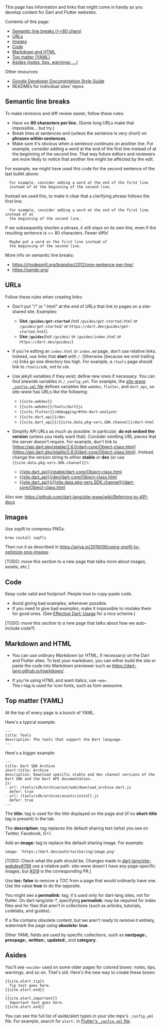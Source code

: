 This page has information and links that might come in handy as you develop content for Dart and Flutter websites.

Contents of this page:
* [Semantic line breaks (<=80 chars)](#semantic-line-breaks)
* [URLs](#urls)
* [Images](#images)
* [Code](#code)
* [Markdown and HTML](#markdown-and-html)
* [Top matter (YAML)](#top-matter-yaml)
* [Asides (notes, tips, warnings, ...)](#asides)

Other resources:

* [Google Developer Documentation Style Guide](https://developers.google.com/style/)
* READMEs for individual sites' repos


## Semantic line breaks

To make revisions and diff review easier, follow these rules:

* Have **<= 80 characters per line.**
  (Some long URLs make that impossible... but try.)
* Break lines at sentences and (unless the sentence is very short)
  on **phrases within sentences.**
* Make sure it's obvious when
  a sentence continues on another line.
  For example, consider adding a word at the end of the first line instead of at
  the beginning of the second line.
  That way future editors and reviewers are
  more likely to notice that
  another line might be affected by the edit.

For example, we might have used this code for the
second sentence of the last bullet above:

```
  For example, consider adding a word at the end of the first line
  instead of at the beginning of the second line.
```

Instead we used this, to make it clear that
a clarifying phrase follows the first line:

```
  For example, consider adding a word at the end of the first line instead of at
  the beginning of the second line.
```

If we subsequently shorten a phrase, it still stays on its own line, even
if the resulting sentence is <= 80 characters.
Fewer diffs!

```
  Maybe put a word on the first line instead of
  the beginning of the second line.
```

More info on semantic line breaks:
* https://rhodesmill.org/brandon/2012/one-sentence-per-line/
* https://sembr.org/


## URLs

Follow these rules when creating links:

* Don't put "/" or ".html" at the end of URLs that link to pages on a
  site-shared site. Examples:
  * **Use `/guides/get-started`**
    _(not `/guides/get-started.html` or `/guides/get-started/` or
    `https://dart.dev/guides/get-started.html`)._
  * **Use `/guides`**_(not `/guides/` or `/guides/index.html` or
    `https://dart.dev/guides/`)._

* If you're editing an `index.html` or `index.md` page,
  don't use relative links. Instead, use links that **start** with `/`.
  Otherwise (because we omit trailing `/`s) links go one directory too high.
  For example, a `/tools` page should link to `/tools/sdk`, not to `sdk`.

* Use jekyll variables if they exist; define new ones if necessary.
  You can find sitewide variables in `/_config.yml`.
  For example, the [site-www `_config.yml` file](https://github.com/dart-lang/site-www/blob/master/_config.yml) defines variables like
  `webdev`, `flutter`, and `dart_api`, so site-www has URLs like
  the following:
  * `{{site.webdev}}`
  * `{{site.webdev}}/tools/dart2js`
  * `{{site.flutter}}/debugging/#the-dart-analyzer`
  * `{{site.dart_api}}/dev`
  * `{{site.dart_api}}/{{site.data.pkg-vers.SDK.channel}}/dart-html`

* Simplify API URLs as much as possible. In particular,
  **do not embed the version** (unless you really want that).
  Consider omitting URL pieces that the server doesn't require.
  For example, don't link to
  [https://api.dart.dev/stable/2.6.0/dart-core/Object-class.html](https://api.dart.dev/stable/2.6.0/dart-core/Object-class.html).
  Instead, change the version string to either **stable** or **dev**
  (or use `{{site.data.pkg-vers.SDK.channel}})`:
  * [{{site.dart_api}}/stable/dart-core/Object-class.html](https://api.dart.dev/stable/dart-core/Object-class.html)
  * [{{site.dart_api}}/dev/dart-core/Object-class.html](https://api.dart.dev/dev/dart-core/Object-class.html)
  * [{{site.dart_api}}/{{site.data.pkg-vers.SDK.channel}}/dart-core/Object-class.html](https://api.dart.dev/stable/dart-core/Object-class.html)

Also see: https://github.com/dart-lang/site-www/wiki/Referring-to-API-docs

## Images

Use zopfli to compress PNGs.

`brew install zopfli`

Then run it as described in https://ariya.io/2016/06/using-zopfli-to-optimize-png-images.

[TODO: move this section to a new page that talks more about images, assets, etc.]

## Code

Keep code valid and foolproof. People love to copy-paste code.

* Avoid giving bad examples, whenever possible.
* If you need to give bad examples,
  make it impossible to mistake them for good ones.
  (See [Effective Dart: Usage](https://dart.dev/guides/language/effective-dart/usage) for a nice scheme.)

[TODO: move this section to a new page that talks about how we auto-include code?]


## Markdown and HTML

* You can use ordinary Markdown (or HTML, if necessary) on the Dart and Flutter sites. To test your markdown, you can either build the site or paste the code into Markdown previewer such as https://dart-lang.github.io/markdown/.

* If you're using HTML and want italics, use `<em>`. <br>
  The i-tag is used for icon fonts, such as font-awesome.


## Top matter (YAML)

At the top of every page is a bunch of YAML.

Here's a typical example:

```
---
title: Tools
description: The tools that support the Dart language.
---
```

Here's a bigger example:

```
---
title: Dart SDK Archive
short-title: Archive
description: Download specific stable and dev channel versions of the Dart SDK and the Dart API documentation.
js:
- url: /tools/sdk/archive/out/web/download_archive.dart.js
  defer: true
- url: /tools/sdk/archive/assets/install.js
  defer: true
---
```

The **title:** tag is used for the title displayed on the page and (if no **short-title** tag is present)
in the tab.

The **description:** tag replaces the default sharing text
(what you see on Twitter, Facebook, G+).

Add an **image:** tag to replace the default sharing image. For example:

```
image: 'https://dart.dev/path/to/sharing/image.png'
```

[TODO: Check what the path should be. Changes made in [dart-lang/site-webdev#799](https://github.com/dart-lang/site-webdev/pull/799) use a relative path. site-www doesn't have any page-specific images, but [#319](https://github.com/dart-lang/site-www/pull/319) is the corresponding PR.]

Use **toc: false** to remove a TOC from a page that would ordinarily have one.
Use the value **true** to do the opposite.

You might see a **permalink:** tag; it's used only for dart-lang sites, not for flutter.
On dart-lang/site-*, specifying **permalink:** may be required for index files and
for files that aren't in collections (such as articles, tutorials, codelabs, and guides).

If a file contains obsolete content, but we aren't ready to remove
it entirely, watermark the page using **obsolete: true**.

Other YAML fields are used by specific collections, such
as **nextpage:**, **prevpage:**, **written:**, **updated:**,
and **category**.

## Asides

You'll see `<aside>` used on some older pages for colored boxes:
notes, tips, warnings, and so on.
That's old. Here's the new way to create these boxes:

```
{{site.alert.tip}}
  Tip text goes here.
{{site.alert.end}}
...
{{site.alert.important}}
  Important text goes here.
{{site.alert.end}}
```

You can see the full list of aside/alert types
in your site repo's `_config.yml` file.
For example, search for `alert:` in
[Flutter's `_config.yml` file](https://github.com/flutter/website/blob/master/_config.yml).